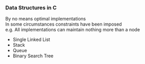 ### Data Structures in C

By no means optimal implementations  
In some circumstances constraints have been imposed  
e.g. All implementations can maintain nothing more than a node  

* Single Linked List
* Stack
* Queue
* Binary Search Tree
